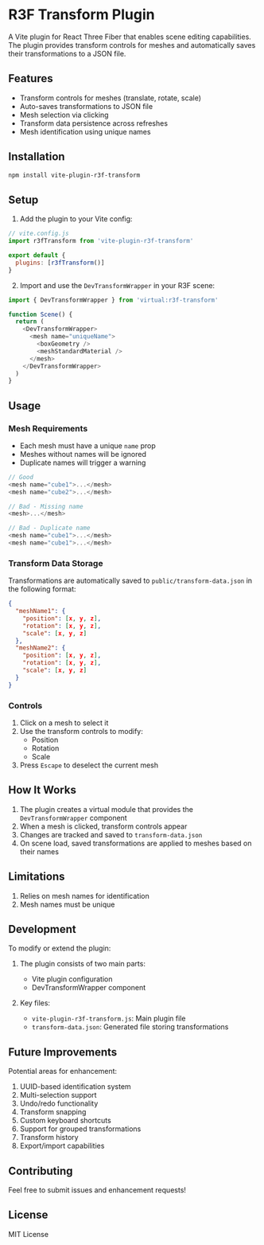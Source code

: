# R3F Transform Plugin

A Vite plugin for React Three Fiber that enables scene editing capabilities. The plugin provides transform controls for meshes and automatically saves their transformations to a JSON file.

## Features

- Transform controls for meshes (translate, rotate, scale)
- Auto-saves transformations to JSON file
- Mesh selection via clicking
- Transform data persistence across refreshes
- Mesh identification using unique names

## Installation

```bash
npm install vite-plugin-r3f-transform
```

## Setup

1. Add the plugin to your Vite config:

```javascript
// vite.config.js
import r3fTransform from 'vite-plugin-r3f-transform'

export default {
  plugins: [r3fTransform()]
}
```

2. Import and use the `DevTransformWrapper` in your R3F scene:

```javascript
import { DevTransformWrapper } from 'virtual:r3f-transform'

function Scene() {
  return (
    <DevTransformWrapper>
      <mesh name="uniqueName">
        <boxGeometry />
        <meshStandardMaterial />
      </mesh>
    </DevTransformWrapper>
  )
}
```

## Usage

### Mesh Requirements

- Each mesh must have a unique `name` prop
- Meshes without names will be ignored
- Duplicate names will trigger a warning

```javascript
// Good
<mesh name="cube1">...</mesh>
<mesh name="cube2">...</mesh>

// Bad - Missing name
<mesh>...</mesh>

// Bad - Duplicate name
<mesh name="cube1">...</mesh>
<mesh name="cube1">...</mesh>
```

### Transform Data Storage

Transformations are automatically saved to `public/transform-data.json` in the following format:

```json
{
  "meshName1": {
    "position": [x, y, z],
    "rotation": [x, y, z],
    "scale": [x, y, z]
  },
  "meshName2": {
    "position": [x, y, z],
    "rotation": [x, y, z],
    "scale": [x, y, z]
  }
}
```

### Controls

1. Click on a mesh to select it
2. Use the transform controls to modify:
   - Position
   - Rotation
   - Scale
3. Press `Escape` to deselect the current mesh

## How It Works

1. The plugin creates a virtual module that provides the `DevTransformWrapper` component
2. When a mesh is clicked, transform controls appear
3. Changes are tracked and saved to `transform-data.json`
4. On scene load, saved transformations are applied to meshes based on their names

## Limitations

1. Relies on mesh names for identification
2. Mesh names must be unique

## Development

To modify or extend the plugin:

1. The plugin consists of two main parts:
   - Vite plugin configuration
   - DevTransformWrapper component

2. Key files:
   - `vite-plugin-r3f-transform.js`: Main plugin file
   - `transform-data.json`: Generated file storing transformations

## Future Improvements

Potential areas for enhancement:

1. UUID-based identification system
2. Multi-selection support
3. Undo/redo functionality
4. Transform snapping
5. Custom keyboard shortcuts
6. Support for grouped transformations
7. Transform history
8. Export/import capabilities

## Contributing

Feel free to submit issues and enhancement requests!

## License

MIT License